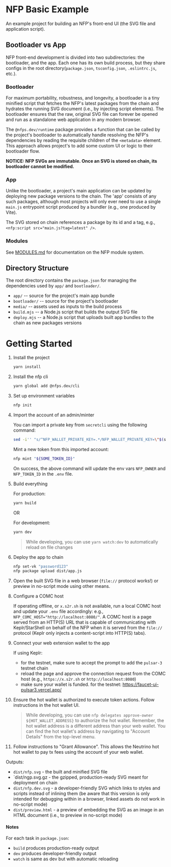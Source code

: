 # NFP Basic Example

An example project for building an NFP's front-end UI (the SVG file and application script).


## Bootloader vs App

NFP front-end development is divided into two subdirectories: the bootloader, and the app. Each one has its own build process, but they share configs in the root directory(`package.json`, `tsconfig.json`, `.eslintrc.js`, etc.).


### Bootloader

For maximum portability, robustness, and longevity, a bootloader is a tiny minified script that fetches the NFP's latest packages from the chain and hydrates the running SVG document (i.e., by injecting script elements). The bootloader ensures that the raw, original SVG file can forever be opened and run as a standalone web application in any modern browser.

The `@nfps.dev/runtime` package provides a function that can be called by the project's bootloader to automatically handle resolving the NFP's dependencies by reading the requisite children of the `<metadata>` element. This approach allows project's to add some custom UI or logic to their bootloader flow.

**NOTICE: NFP SVGs are immutable. Once an SVG is stored on chain, its bootloader cannot be modified.**


### App

Unlike the bootloader, a project's main application can be updated by deploying new package versions to the chain. The 'app' consists of any such packages, although most projects will only ever need to use a single `main.js` entrypoint script produced by a bundler (e.g., one produced by Vite).

The SVG stored on chain references a package by its id and a tag, e.g., `<nfp:script src="main.js?tag=latest" />`.


### Modules

See [MODULES.md](./MODULES.md) for documentation on the NFP module system.


## Directory Structure

The root directory contains the `package.json` for managing the dependencies used by `app/` and `bootloader/`.

 - `app/` -- source for the project's main app bundle
 - `bootloader/` -- source for the project's bootloader
 - `media/` -- assets used as inputs to the build process
 - `build.mjs` -- a Node.js script that builds the output SVG file
 - `deploy.mjs` -- a Node.js script that uploads built app bundles to the chain as new packages versions


# Getting Started

1. Install the project

    ```sh
    yarn install
    ```

2. Install the nfp cli

    ```sh
    yarn global add @nfps.dev/cli
    ```

3. Set up environment variables

    ```sh
    nfp init
    ```

4. Import the account of an admin/minter

    You can import a private key from `secretcli` using the following command:
    ```sh
    sed -i'' "s/^NFP_WALLET_PRIVATE_KEY=.*/NFP_WALLET_PRIVATE_KEY=\"$(secretcli keys export "${ACCOUNT_NAME}" --unarmored-hex --unsafe)\"/" .env
    ```

    Mint a new token from this imported account:
    ```sh
    nfp mint "${SOME_TOKEN_ID}"
    ```

    On success, the above command will update the env vars `NFP_OWNER` and `NFP_TOKEN_ID` in the `.env` file.


5. Build everything

	 For production:
    ```sh
    yarn build
    ```

	 OR

	 For development:
	 ```sh
	 yarn dev
	 ```

    > While developing, you can use `yarn watch:dev` to automatically reload on file changes

6. Deploy the app to chain

    ```sh
    nfp set-vk "password123"
    nfp package upload dist/app.js
    ```

7. Open the built SVG file in a web browser (`file://` protocol works!) or preview in no-script mode using other means.

8. Configure a COMC host

    If operating offline, or `x.s2r.sh` is not available, run a local COMC host and update your `.env` file accordingly: e.g., `NFP_COMC_HOST="http://localhost:8080/"`. A COMC host is a page served from an HTTP(S) URL that is capable of communicating with Keplr/StarShell on behalf of the NFP when it is served from the `file://` protocol (Keplr only injects a content-script into HTTP(S) tabs).

9.  Connect your web extension wallet to the app

    If using Keplr:
     - for the testnet, make sure to accept the prompt to add the `pulsar-3` testnet chain
     - reload the page and approve the connection request from the COMC host (e.g., `https://x.s2r.sh` or `http://localhost:8080`)
     - make sure your wallet is funded. for the testnet: https://faucet-ui-pulsar3.vercel.app/
  
10. Ensure the hot wallet is authorized to execute token actions. Follow instructions in the hot wallet UI.

    > While developing, you can use `nfp delegates approve-owner ${HOT_WALLET_ADDRESS}` to authorize the hot wallet. Remember, the hot wallet address is a different address than your web wallet. You can find the hot wallet's address by navigating to "Account Details" from the top-level menu.

11. Follow instructions to "Grant Allowance". This allows the Neutrino hot hot wallet to pay tx fees using the account of your web wallet.



Outputs:
 - `dist/nfp.svg` - the built and minified SVG file
 - `dist/ngp.svg.gz - the gzipped, production-ready SVG meant for deployment on chain
 - `dist/nfp.dev.svg` - a developer-friendly SVG which links to styles and scripts instead of inlining them (be aware that this version is only intended for debugging within in a browser, linked assets do not work in no-script mode)
 - `dist/preview.html` - a preview of embedding the SVG as an image in an HTML document (i.e., to preview in no-script mode)

#### Notes

For each task in `package.json`:
 - `build` produces production-ready output
 - `dev` produces developer-friendly output
 - `watch` is same as dev but with automatic reloading
